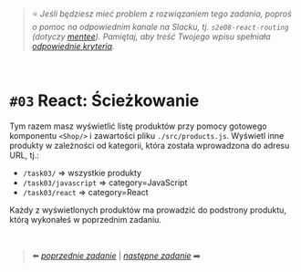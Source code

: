 > :star: *Jeśli będziesz mieć problem z rozwiązaniem tego zadania, poproś o pomoc na odpowiednim kanale na Slacku, tj. `s2e08-react-routing` (dotyczy [mentee](https://devmentor.pl/mentoring-javascript/)). Pamiętaj, aby treść Twojego wpisu spełniała [odpowiednie kryteria](https://devmentor.pl/jak-prosic-o-pomoc/).*

&nbsp;

# `#03` React: Ścieżkowanie

Tym razem masz wyświetlić listę produktów przy pomocy gotowego komponentu `<Shop/>` i zawartości pliku `./src/products.js`. Wyświetl inne produkty w zależności od kategorii, która została wprowadzona do adresu URL, tj.:

- `/task03/` => wszystkie produkty
- `/task03/javascript` => category=JavaScript
- `/task03/react` => category=React

Każdy z wyświetlonych produktów ma prowadzić do podstrony produktu, którą wykonałeś w poprzednim zadaniu.

&nbsp;


> :arrow_left: [*poprzednie zadanie*](./../02) | [*następne zadanie*](./../04) :arrow_right:

